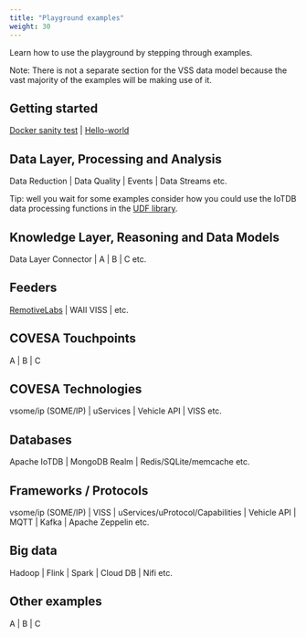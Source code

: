 ```yaml
---
title: "Playground examples"
weight: 30
---
```


Learn how to use the playground by stepping through examples.

Note: There is not a separate section for the VSS data model because the vast majority of the examples will be making use of it.

## Getting started
[Docker sanity test](https://github.com/COVESA/cdsp/blob/main/docker/README.md) \| [Hello-world](https://github.com/COVESA/cdsp/tree/main/examples/cdsp-hello-world)

## Data Layer, Processing and Analysis
Data Reduction \| Data Quality \| Events \| Data Streams etc.

Tip: well you wait for some examples consider how you could use the IoTDB data processing functions in the [UDF library](https://iotdb.apache.org/UserGuide/latest/Reference/UDF-Libraries.html).

## Knowledge Layer, Reasoning and Data Models
Data Layer Connector \| A \| B \| C etc.

## Feeders
[RemotiveLabs](https://github.com/COVESA/cdsp/tree/main/examples/remotivelabs-feeder) \| WAII VISS \| etc.

## COVESA Touchpoints
A \| B \| C

## COVESA Technologies
vsome/ip (SOME/IP) \| uServices \| Vehicle API \| VISS etc.

## Databases
Apache IoTDB \| MongoDB Realm \| Redis/SQLite/memcache etc.

## Frameworks / Protocols
vsome/ip (SOME/IP) \| VISS \| uServices/uProtocol/Capabilities \| Vehicle API \| MQTT \| Kafka \| Apache Zeppelin etc.

## Big data
Hadoop \| Flink \| Spark \| Cloud DB \| Nifi etc.

## Other examples
A \| B \| C